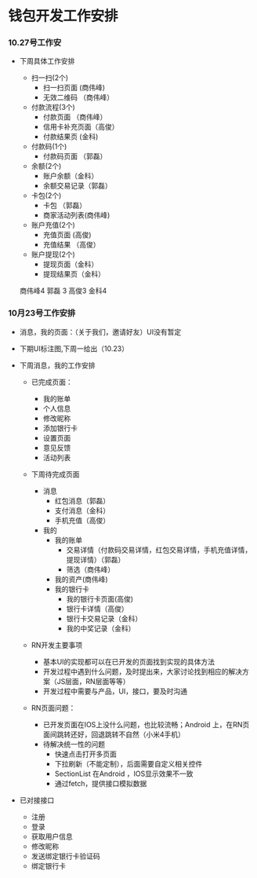 钱包开发工作安排
===
### 10.27号工作安
- 下周具体工作安排
    - 扫一扫(2个)
        - 扫一扫页面 (商伟峰)
        - 无效二维码 （商伟峰）
    - 付款流程(3个)
        - 付款页面 （商伟峰）
        - 信用卡补充页面（高俊）
        - 付款结果页 (金科)
    - 付款码(1个)
        - 付款码页面 （郭磊）
    - 余额(2个)
        - 账户余额（金科）
        - 余额交易记录（郭磊）
    - 卡包(2个)
        - 卡包 （郭磊）
        - 商家活动列表(商伟峰)
    - 账户充值(2个)
        - 充值页面 (高俊)
        - 充值结果 （高俊）
    - 账户提现(2个)
        - 提现页面（金科）
        - 提现结果页（金科）
    
   商伟峰4  郭磊 3 高俊3 金科4 
 
        
    




### 10月23号工作安排
- 消息，我的页面：（关于我们，邀请好友）UI没有暂定
- 下期UI标注图,下周一给出（10.23）
- 下周消息，我的工作安排
	- 已完成页面：
		- 我的账单
		- 个人信息
		- 修改昵称 
		- 添加银行卡
		- 设置页面
		- 意见反馈
		- 活动列表
	- 下周待完成页面
		- 消息
			- 红包消息（郭磊）
			- 支付消息（金科）
			- 手机充值（高俊）
	 	- 我的
			- 我的账单
				- 交易详情（付款码交易详情，红包交易详情，手机充值详情，提现详情）（郭磊）
				- 筛选（商伟峰）
			- 我的资产(商伟峰)
			- 我的银行卡
				- 我的银行卡页面(高俊)
				- 银行卡详情（高俊）
				- 银行卡交易记录（金科）
				- 我的中奖记录（金科）

	- RN开发主要事项
		- 基本UI的实现都可以在已开发的页面找到实现的具体方法
		- 开发过程中遇到什么问题，及时提出来，大家讨论找到相应的解决方案（JS层面，RN层面等等）
		- 开发过程中需要与产品，UI，接口，要及时沟通
	- RN页面问题：
		- 已开发页面在IOS上没什么问题，也比较流畅；Android 上，在RN页面间跳转还好，回退跳转不自然（小米4手机）
		- 待解决统一性的问题
			- 快速点击打开多页面
			- 下拉刷新（不能定制），后面需要自定义相关控件
			- SectionList 在Android ，IOS显示效果不一致
			- 通过fetch，提供接口模拟数据



- 已对接接口
    - 注册
    - 登录
    - 获取用户信息
    - 修改昵称
    - 发送绑定银行卡验证码
    - 绑定银行卡
    

